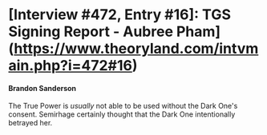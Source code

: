 # [Interview #472, Entry #16]: TGS Signing Report - Aubree Pham](https://www.theoryland.com/intvmain.php?i=472#16)

#### Brandon Sanderson

The True Power is
*usually*
not able to be used without the Dark One's consent. Semirhage certainly thought that the Dark One intentionally betrayed her.

